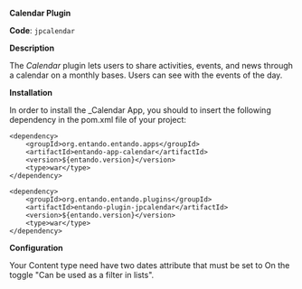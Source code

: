 **Calendar Plugin**

**Code**: ```jpcalendar```

**Description**

The _Calendar_ plugin lets users to share activities, events, and news through a calendar on a monthly bases. Users can see with the events of the day.

**Installation**

In order to install the _Calendar App, you should to insert the following dependency in the pom.xml file of your project:

```
<dependency>
    <groupId>org.entando.entando.apps</groupId>
    <artifactId>entando-app-calendar</artifactId>
    <version>${entando.version}</version>
    <type>war</type>
</dependency>
        
<dependency>
    <groupId>org.entando.entando.plugins</groupId>
    <artifactId>entando-plugin-jpcalendar</artifactId>
    <version>${entando.version}</version>
    <type>war</type>
</dependency>

```

**Configuration**

Your Content type need have two dates attribute that must be set to On the toggle "Can be used as a filter in lists". 
